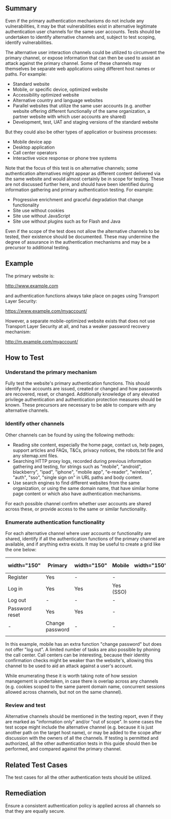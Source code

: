 ## Summary

Even if the primary authentication mechanisms do not include any
vulnerabilities, it may be that vulnerabilities exist in alternative
legitimate authentication user channels for the same user accounts.
Tests should be undertaken to identify alternative channels and, subject
to test scoping, identify vulnerabilities.

The alternative user interaction channels could be utilized to
circumvent the primary channel, or expose information that can then be
used to assist an attack against the primary channel. Some of these
channels may themselves be separate web applications using different
host names or paths. For example:

  - Standard website
  - Mobile, or specific device, optimized website
  - Accessibility optimized website
  - Alternative country and language websites
  - Parallel websites that utilize the same user accounts (e.g. another
    website offering different functionally of the same organization, a
    partner website with which user accounts are shared)
  - Development, test, UAT and staging versions of the standard website

But they could also be other types of application or business processes:

  - Mobile device app
  - Desktop application
  - Call center operators
  - Interactive voice response or phone tree systems

Note that the focus of this test is on alternative channels; some
authentication alternatives might appear as different content delivered
via the same website and would almost certainly be in scope for testing.
These are not discussed further here, and should have been identified
during information gathering and primary authentication testing. For
example:

  - Progressive enrichment and graceful degradation that change
    functionality
  - Site use without cookies
  - Site use without JavaScript
  - Site use without plugins such as for Flash and Java

Even if the scope of the test does not allow the alternative channels to
be tested, their existence should be documented. These may undermine the
degree of assurance in the authentication mechanisms and may be a
precursor to additional testing.

## Example

The primary website is:

<http://www.example.com>

and authentication functions always take place on pages using Transport
Layer Security:

<https://www.example.com/myaccount/>

However, a separate mobile-optimized website exists that does not use
Transport Layer Security at all, and has a weaker password recovery
mechanism:

<http://m.example.com/myaccount/>

## How to Test

### Understand the primary mechanism

Fully test the website's primary authentication functions. This should
identify how accounts are issued, created or changed and how passwords
are recovered, reset, or changed. Additionally knowledge of any elevated
privilege authentication and authentication protection measures should
be known. These precursors are necessary to be able to compare with any
alternative channels.

### Identify other channels

Other channels can be found by using the following methods:

  - Reading site content, especially the home page, contact us, help
    pages, support articles and FAQs, T\&Cs, privacy notices, the
    robots.txt file and any sitemap.xml files.
  - Searching HTTP proxy logs, recorded during previous information
    gathering and testing, for strings such as "mobile", "android",
    blackberry", "ipad", "iphone", "mobile app", "e-reader", "wireless",
    "auth", "sso", "single sign on" in URL paths and body content.
  - Use search engines to find different websites from the same
    organization, or using the same domain name, that have similar home
    page content or which also have authentication mechanisms.

For each possible channel confirm whether user accounts are shared
across these, or provide access to the same or similar functionality.

### Enumerate authentication functionality

For each alternative channel where user accounts or functionality are
shared, identify if all the authentication functions of the primary
channel are available, and if anything extra exists. It may be useful to
create a grid like the one below:

| width="150"    | Primary         | width="150" | Mobile    | width="150" | Call Center | width="150" | Partner Website |
| -------------- | --------------- | ----------- | --------- | ----------- | ----------- | ----------- | --------------- |
| Register       | Yes             | \-          | \-        |             |             |             |                 |
| Log in         | Yes             | Yes         | Yes (SSO) |             |             |             |                 |
| Log out        | \-              | \-          | \-        |             |             |             |                 |
| Password reset | Yes             | Yes         | \-        |             |             |             |                 |
| \-             | Change password | \-          | \-        |             |             |             |                 |
|                |                 |             |           |             |             |             |                 |

In this example, mobile has an extra function "change password" but does
not offer "log out". A limited number of tasks are also possible by
phoning the call center. Call centers can be interesting, because their
identity confirmation checks might be weaker than the website's,
allowing this channel to be used to aid an attack against a user's
account.

While enumerating these it is worth taking note of how session
management is undertaken, in case there is overlap across any channels
(e.g. cookies scoped to the same parent domain name, concurrent sessions
allowed across channels, but not on the same channel).

### Review and test

Alternative channels should be mentioned in the testing report, even if
they are marked as "information only" and/or "out of scope". In some
cases the test scope might include the alternative channel (e.g. because
it is just another path on the target host name), or may be added to the
scope after discussion with the owners of all the channels. If testing
is permitted and authorized, all the other authentication tests in this
guide should then be performed, and compared against the primary
channel.

## Related Test Cases

The test cases for all the other authentication tests should be
utilized.

## Remediation

Ensure a consistent authentication policy is applied across all channels
so that they are equally secure.